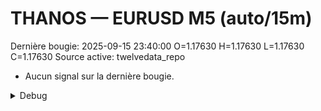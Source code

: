 # THANOS — EURUSD M5 (auto/15m)
Dernière bougie: 2025-09-15 23:40:00  O=1.17630  H=1.17630  L=1.17630  C=1.17630
Source active: twelvedata_repo

- Aucun signal sur la dernière bougie.

<details><summary>Debug</summary>

- TD_API_KEY manquant.

</details>